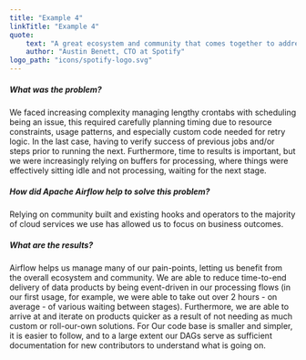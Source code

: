 ```yaml
---
title: "Example 4"
linkTitle: "Example 4"
quote:
    text: "A great ecosystem and community that comes together to address about any batch data pipeline need."
    author: "Austin Benett, CTO at Spotify"
logo_path: "icons/spotify-logo.svg"
---
```


##### What was the problem?
We faced increasing complexity managing lengthy crontabs with scheduling being an issue, this required carefully planning timing due to resource constraints, usage patterns, and especially custom code needed for retry logic.  In the last case, having to verify success of previous jobs and/or steps prior to running the next.  Furthermore, time to results is important, but we were increasingly relying on buffers for processing, where things were effectively sitting idle and not processing, waiting for the next stage.

##### How did Apache Airflow help to solve this problem?
Relying on community built and existing hooks and operators to the majority of cloud services we use has allowed us to focus on business outcomes.

##### What are the results?
Airflow helps us manage many of our pain-points, letting us benefit from the overall ecosystem and
community.  We are able to reduce time-to-end delivery of data products by being event-driven in our
processing flows (in our first usage, for example, we were able to take out over 2 hours - on average - of various
waiting between stages).  Furthermore, we are able to arrive at and iterate on products quicker as a result of
not needing as much custom or roll-our-own solutions.  For Our code base is smaller and simpler, it is easier to
follow, and to a large extent our DAGs serve as sufficient documentation for new contributors to understand
what is going on.

